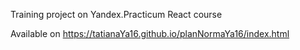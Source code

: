 Training project on Yandex.Practicum React course

Available on https://tatianaYa16.github.io/planNormaYa16/index.html 